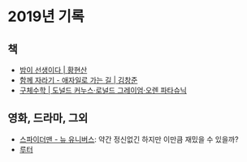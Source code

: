 # 2019년 기록

## 책

* [밤이 선생이다 | 황현산](https://www.aladin.co.kr/shop/wproduct.aspx?ItemId=27943790)
* [함께 자라기 - 애자일로 가는 길 | 김창준](https://www.aladin.co.kr/shop/wproduct.aspx?ItemId=27943790)
* [구체수학 | 도널드 커누스·로널드 그레이엄·오렌 파타슈닉](https://www.aladin.co.kr/shop/wproduct.aspx?ItemId=140702246)

## 영화, 드라마, 그외

* [스파이더맨 - 뉴 유니버스](http://www.cine21.com/movie/info/?movie_id=52291): 약간 정신없긴 하지만 이만큼 재밌을 수 있을까?
* [루터](https://www.netflix.com/kr/title/70175633)